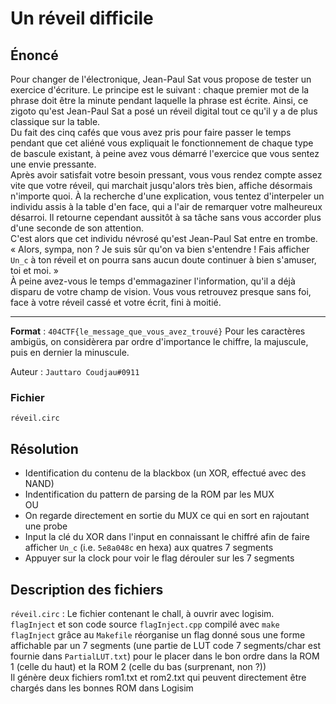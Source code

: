 # Un réveil difficile  
  
## Énoncé  
  
Pour changer de l'électronique, Jean-Paul Sat vous propose de tester un exercice d'écriture. Le principe est le suivant : chaque premier mot de la phrase doit être la minute pendant laquelle la phrase est écrite. Ainsi, ce zigoto qu'est Jean-Paul Sat a posé un réveil digital tout ce qu'il y a de plus classique sur la table.  
Du fait des cinq cafés que vous avez pris pour faire passer le temps pendant que cet aliéné vous expliquait le fonctionnement de chaque type de bascule existant, à peine avez vous démarré l'exercice que vous sentez une envie pressante.  
Après avoir satisfait votre besoin pressant, vous vous rendez compte assez vite que votre réveil, qui marchait jusqu'alors très bien, affiche désormais n'importe quoi. À la recherche d'une explication, vous tentez d'interpeler un individu assis à la table d'en face, qui a l'air de remarquer votre malheureux désarroi. Il retourne cependant aussitôt à sa tâche sans vous accorder plus d'une seconde de son attention.  
C'est alors que cet individu névrosé qu'est Jean-Paul Sat entre en trombe.  
« Alors, sympa, non ? Je suis sûr qu'on va bien s'entendre ! Fais afficher `Un_c` à ton réveil et on pourra sans aucun doute continuer à bien s'amuser, toi et moi. »  
À peine avez-vous le temps d'emmagaziner l'information, qu'il a déjà disparu de votre champ de vision. Vous vous retrouvez presque sans foi, face à votre réveil cassé et votre écrit, fini à moitié.  
  
***  
  
**Format** : `404CTF{le_message_que_vous_avez_trouvé}`
Pour les caractères ambigüs, on considèrera par ordre d'importance le chiffre, la majuscule, puis en dernier la minuscule.
  
Auteur : `Jauttaro Coudjau#0911`
    
### Fichier
`réveil.circ`  
  
## Résolution  
  
- Identification du contenu de la blackbox (un XOR, effectué avec des NAND)  
- Indentification du pattern de parsing de la ROM par les MUX  
OU  
- On regarde directement en sortie du MUX ce qui en sort en rajoutant une probe  
- Input la clé du XOR dans l'input en connaissant le chiffré afin de faire afficher `Un_c` (i.e. `5e8a048c` en hexa) aux quatres 7 segments  
- Appuyer sur la clock pour voir le flag dérouler sur les 7 segments  
  
## Description des fichiers  
  
`réveil.circ` : Le fichier contenant le chall, à ouvrir avec logisim.  
`flagInject` et son code source `flagInject.cpp` compilé avec `make flagInject` grâce au `Makefile` réorganise un flag donné sous une forme affichable par un 7 segments (une partie de LUT code 7 segments/char est fournie dans `PartialLUT.txt`) pour le placer dans le bon ordre dans la ROM 1 (celle du haut) et la ROM 2 (celle du bas (surprenant, non ?))  
Il génère deux fichiers rom1.txt et rom2.txt qui peuvent directement être chargés dans les bonnes ROM dans Logisim
